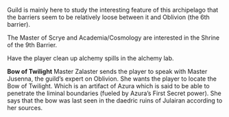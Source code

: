 Guild is mainly here to study the interesting feature of this archipelago that the barriers seem to be relatively loose between it and Oblivion (the 6th barrier).

The Master of Scrye and Academia/Cosmology are interested in the Shrine of the 9th Barrier.

Have the player clean up alchemy spills in the alchemy lab.

**Bow of Twilight**
Master Zalaster sends the player to speak with Master Jusenna, the guild’s expert on Oblivion. She wants the player to locate the Bow of Twilight. Which is an artifact of Azura which is said to be able to penetrate the liminal boundaries (fueled by Azura’s First Secret power). She says that the bow was last seen in the daedric ruins of Julairan according to her sources.